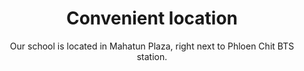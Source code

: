 ---
title: Convenient location
subtitle: Our school is located in Mahatun Plaza, right next to Phloen Chit BTS station.
image: mapfile.png
alt: Map of the city of Bangkok centered on the Phloen Chit station with a marker on the adjacent Mahatun Plaza building.
text: Online courses are also available!
---
